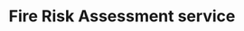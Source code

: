 ---
title: "Fire Risk Assessment service"
alt: "Evaluating fire hazards in properties and providing safety recommendations"
description: "Evaluating fire hazards in properties and providing safety recommendations"
category: "certificates-reports"
subcategory: "fire-risk-assessments"
image: "/tradespeople/certificates-reports/fire-risk-assessments.png"
ogImage: "/tradespeople/certificates-reports/fire-risk-assessments.png"
colour: "blue"
pathtxt: "Fire Risk Assessments"
published: true
---